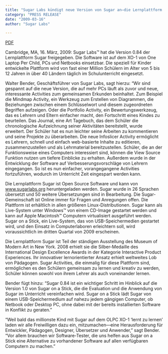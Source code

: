 ```yaml
---
title: "Sugar Labs kündigt neue Version von Sugar an—die Lernplattform für Kinder läuft auf Netbooks und PCs"
category: "PRESS RELEASE"
date: "2009-03-16"
author: "Sugar Labs"

---
```

<!-- markdownlint-disable -->

[PDF](/press/SugarLabsPR_de_20090316.pdf)

Cambridge, MA, 16. März, 2009: Sugar Labs™ hat die Version 0.84 der
Lernplattform Sugar freigegeben. Die Software ist auf dem XO-1 von One Laptop
Per Child, PCs und Netbooks einsetzbar. Die speziell für Kinder entwickelte
Plattform wird von fast einer Million Schülern im Alter von 5 bis 12 Jahren in
über 40 Ländern täglich im Schulunterricht eingesetzt.

Walter Bender, Geschäftsführer von Sugar Labs, sagt hierzu: “Wir sind gespannt
auf die neue Version, die auf mehr PCs läuft als zuvor und neue, interessante
Activities zum gemeinsamen Erkunden beinhaltet. Zum Beispiel die Mindmap
Activity, ein Werkzeug zum Erstellen von Diagrammen, die Beziehungen zwischen
einem Schlüsselwort und diesem zugeordneten Begriffen aufzeigen. Oder die
Portfolio Activity, ein Bewertungswerkzeug, das es Lehrern und Eltern
einfacher macht, den Fortschritt eines Kindes zu beurteilen. Das Journal, eine
Art Tagebuch, das dem Schüler die chronologische Aufzeichnung seiner
Aktivitäten bereitstellt, wurde erweitert. Der Schüler hat es nun leichter
seine Arbeiten zu kommentieren und seine Projekte zu überarbeiten. Die neue
Infoslicer Activity ermöglicht es Lehrern, schnell und einfach web-basierte
Inhalte zu editieren, zusammenzustellen und als Lehrmaterial bereitzustellen.
Schüler, die an der Funktionsweise eines Computers interessiert sind, können
die View Source Funktion nutzen um tiefere Einblicke zu erhalten. Außerdem
wurde in der Entwicklung der Software auf Verbesserungsvorschläge von Lehrern
eingegangen. So ist es nun einfacher, vorangegangene Activities fortzuführen,
wodurch im Unterricht Zeit eingespart werden kann.

Die Lernplattform Sugar ist Open Source Software und kann von
www.sugarlabs.org heruntergeladen werden. Sugar wurde in 26 Sprachen übersetzt
und 50 weitere Übersetzungen sind in Bearbeitung. Die Sugar-Gemeinschaft ist
Online immer für Fragen und Anregungen offen. Die Plattform ist erhältlich in
allen größeren Linux-Distributionen. Sugar kann als Live-System unter Windows™
von einem CD-Image gestartet werden und kann auf Apple Macintosh™ Computern
virtualisiert ausgeführt werden. Sugar on a Stick, ein Live-System, das von
USB-Speichermedien gestartet wird, und den Einsatz in Computerlaboren
erleichtern soll, wird voraussichtlich im dritten Quartal von 2009 erscheinen.

Die Lernplattform Sugar ist Teil der ständigen Ausstellung des Museum of
Modern Art in New York. 2008 erhielt sie die Silber-Medaille des International
Design Excellence Awards in der Kategorie Interactive Product Experiences. Ihr
innovativer lernorientierter Ansatz erhielt weltweites Lob von Pädagogen.
Sugar Activities, die einmalig für diese Plattform sind, ermöglichen es den
Schülern gemeinsam zu lernen und kreativ zu werden, Schüler können sowohl von
ihrem Lehrer als auch voneinander lernen.

Bender fügt hinzu: “Sugar 0.84 ist ein wichtiger Schritt im Hinblick auf die
Version 1.0 von Sugar on a Stick, die die Evaluation und die Anwendung von
Sugar im Unterricht vereinfachen wird. Sugar on a Stick lädt Sugar von einem
USB-Speichermedium auf nahezu jedem gängigen Computer, ob Netbook oder Desktop
PC, ohne dabei mit der bereits installierten Software in Konflikt zu geraten.”

“Weil bald das millionste Kind mit Sugar auf dem OLPC XO-1 ‘lernt zu lernen’
laden wir alle Freiwilligen dazu ein, mitzumachen—eine Herausforderung für
Entwickler, Pädagogen, Designer, Übersetzer und Anwender,” sagt Bender. “Vor
allem brauchen wir Software-Tester, die uns helfen aus Sugar on a Stick eine
Alternative zu vorhandener Software auf allen verfügbaren Computern zu
machen.”

